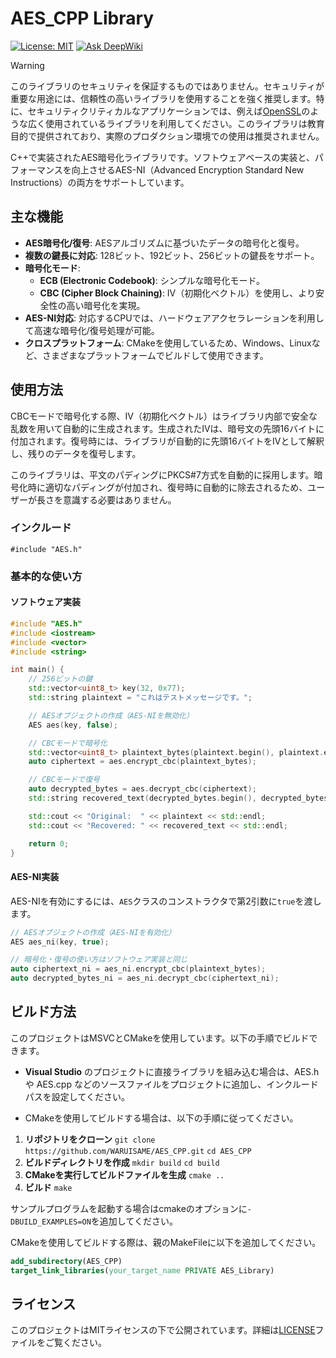 ﻿# AES_CPP Library

[![License: MIT](https://img.shields.io/badge/License-MIT-yellow.svg)](https://opensource.org/licenses/MIT)
[![Ask DeepWiki](https://deepwiki.com/badge.svg)](https://deepwiki.com/WARUISAME/AES_CPP)

> [!WARNING]
> このライブラリのセキュリティを保証するものではありません。セキュリティが重要な用途には、信頼性の高いライブラリを使用することを強く推奨します。特に、セキュリティクリティカルなアプリケーションでは、例えば[OpenSSL](https://www.openssl.org/)のような広く使用されているライブラリを利用してください。このライブラリは教育目的で提供されており、実際のプロダクション環境での使用は推奨されません。

C++で実装されたAES暗号化ライブラリです。ソフトウェアベースの実装と、パフォーマンスを向上させるAES-NI（Advanced Encryption Standard New Instructions）の両方をサポートしています。

## 主な機能

- **AES暗号化/復号**: AESアルゴリズムに基づいたデータの暗号化と復号。
- **複数の鍵長に対応**: 128ビット、192ビット、256ビットの鍵長をサポート。
- **暗号化モード**:
  - **ECB (Electronic Codebook)**: シンプルな暗号化モード。
  - **CBC (Cipher Block Chaining)**: IV（初期化ベクトル）を使用し、より安全性の高い暗号化を実現。
- **AES-NI対応**: 対応するCPUでは、ハードウェアアクセラレーションを利用して高速な暗号化/復号処理が可能。
- **クロスプラットフォーム**: CMakeを使用しているため、Windows、Linuxなど、さまざまなプラットフォームでビルドして使用できます。

## 使用方法
CBCモードで暗号化する際、IV（初期化ベクトル）はライブラリ内部で安全な乱数を用いて自動的に生成されます。生成されたIVは、暗号文の先頭16バイトに付加されます。復号時には、ライブラリが自動的に先頭16バイトをIVとして解釈し、残りのデータを復号します。

このライブラリは、平文のパディングにPKCS#7方式を自動的に採用します。暗号化時に適切なパディングが付加され、復号時に自動的に除去されるため、ユーザーが長さを意識する必要はありません。

### インクルード
`#include "AES.h"`
### 基本的な使い方

#### ソフトウェア実装
``` cpp
#include "AES.h"
#include <iostream>
#include <vector>
#include <string>

int main() {
    // 256ビットの鍵
    std::vector<uint8_t> key(32, 0x77);
    std::string plaintext = "これはテストメッセージです。";

    // AESオブジェクトの作成（AES-NIを無効化）
    AES aes(key, false);

    // CBCモードで暗号化
    std::vector<uint8_t> plaintext_bytes(plaintext.begin(), plaintext.end());
    auto ciphertext = aes.encrypt_cbc(plaintext_bytes);

    // CBCモードで復号
    auto decrypted_bytes = aes.decrypt_cbc(ciphertext);
    std::string recovered_text(decrypted_bytes.begin(), decrypted_bytes.end());

    std::cout << "Original:  " << plaintext << std::endl;
    std::cout << "Recovered: " << recovered_text << std::endl;

    return 0;
}
```
#### AES-NI実装

AES-NIを有効にするには、`AES`クラスのコンストラクタで第2引数に`true`を渡します。
``` cpp
// AESオブジェクトの作成（AES-NIを有効化）
AES aes_ni(key, true);

// 暗号化・復号の使い方はソフトウェア実装と同じ
auto ciphertext_ni = aes_ni.encrypt_cbc(plaintext_bytes);
auto decrypted_bytes_ni = aes_ni.decrypt_cbc(ciphertext_ni);
```
## ビルド方法

このプロジェクトはMSVCとCMakeを使用しています。以下の手順でビルドできます。

- **Visual Studio**
 のプロジェクトに直接ライブラリを組み込む場合は、AES.h や AES.cpp などのソースファイルをプロジェクトに追加し、インクルードパスを設定してください。

- CMakeを使用してビルドする場合は、以下の手順に従ってください。
1. **リポジトリをクローン** ``` git clone https://github.com/WARUISAME/AES_CPP.git ```
   ``` cd AES_CPP ```
2. **ビルドディレクトリを作成** ``` mkdir build ```
   ``` cd build ```
3. **CMakeを実行してビルドファイルを生成** ``` cmake .. ```
4. **ビルド** ``` make ```

サンプルプログラムを起動する場合はcmakeのオプションに`-DBUILD_EXAMPLES=ON`を追加してください。

CMakeを使用してビルドする際は、親のMakeFileに以下を追加してください。
``` cmake
add_subdirectory(AES_CPP)
target_link_libraries(your_target_name PRIVATE AES_Library)
```

## ライセンス

このプロジェクトはMITライセンスの下で公開されています。詳細は[LICENSE](LICENSE)ファイルをご覧ください。
